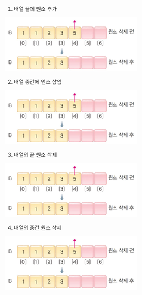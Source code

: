 1. 배열 끝에 원소 추가
<img src="./사진들/배열 끝 원소 삭제.png">

2. 배열 중간에 언소 삽입
<img src="./사진들/배열 끝 원소 삭제.png">

3. 배열의 끝 원소 삭제
<img src="./사진들/배열 끝 원소 삭제.png">

4. 배열의 중간 원소 삭제
<img src="./사진들/배열 끝 원소 삭제.png">